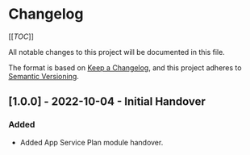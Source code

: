 # Changelog

[[_TOC_]]

All notable changes to this project will be documented in this file.

The format is based on [Keep a Changelog](https://keepachangelog.com/en/1.0.0/),
and this project adheres to [Semantic Versioning](https://semver.org/spec/v2.0.0.html).

<!-- ## [Unreleased] - YYYY-MM-DD - Lorem Ipsum
### Added
### Changed
### Removed -->

## [1.0.0] - 2022-10-04 - Initial Handover

### Added

- Added App Service Plan module handover.
